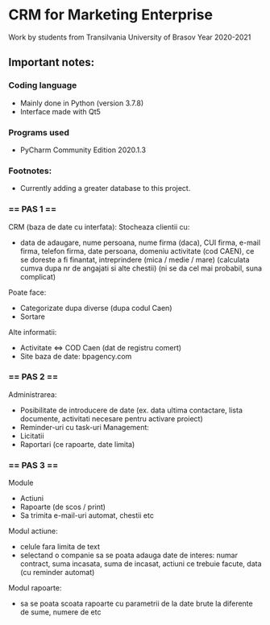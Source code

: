 CRM for Marketing Enterprise
==========================================

Work by students from Transilvania University of Brasov 
Year 2020-2021

## Important notes:
### Coding language
 - Mainly done in Python (version 3.7.8)
 - Interface made with Qt5
 
### Programs used
 - PyCharm Community Edition 2020.1.3
 
### Footnotes:
 - Currently adding a greater database to this project.

### == PAS 1 ==

CRM (baza de date cu interfata):
Stocheaza clientii cu:
 - data de adaugare, nume persoana, nume firma (daca), CUI firma, e-mail firma, telefon firma, date persoana, domeniu activitate (cod CAEN), ce se doreste a fi finantat, intreprindere (mica / medie / mare) (calculata cumva dupa nr de angajati si alte chestii) (ni se da cel mai probabil, suna complicat)

Poate face:
 - Categorizate dupa diverse (dupa codul Caen)
 - Sortare

Alte informatii:
 - Activitate <=> COD Caen (dat de registru comert)
 - Site baza de date: bpagency.com

### == PAS 2 ==

Administrarea:
 - Posibilitate de introducere de date (ex. data ultima contactare, lista documente, activitati necesare pentru activare proiect)
 - Reminder-uri cu task-uri
Management:
 - Licitatii
 - Raportari (ce rapoarte, date limita)

### == PAS 3 ==

Module
 - Actiuni
 - Rapoarte (de scos / print)
 - Sa trimita e-mail-uri automat, chestii etc

Modul actiune:
 - celule fara limita de text
 - selectand o companie sa se poata adauga date de interes: numar contract, suma incasata, suma de incasat, actiuni ce trebuie facute, data (cu reminder automat)

Modul rapoarte:
 - sa se poata scoata rapoarte cu parametrii de la date brute la diferente de sume, numere de etc
